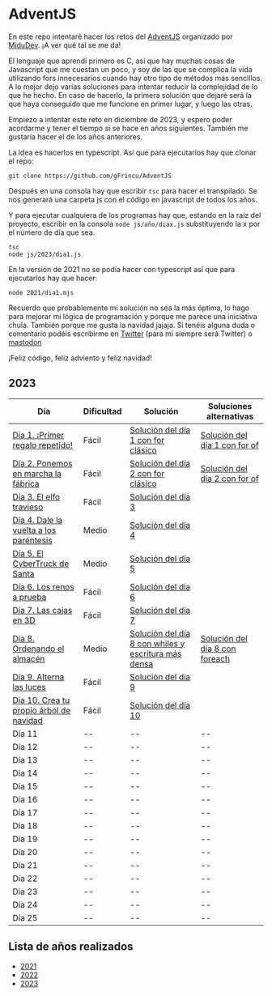 # AdventJS

En este repo intentaré hacer los retos del [AdventJS](https://adventjs.dev/es) organizado por [MiduDev](https://midu.dev/). ¡A ver qué tal se me da!

El lenguaje que aprendí primero es C, así que hay muchas cosas de Javascript que me cuestan un poco, y soy de las que se complica la vida utilizando fors innecesarios cuando hay otro tipo de métodos más sencillos. A lo mejor dejo varias soluciones para intentar reducir la complejidad de lo que he hecho. En caso de hacerlo, la primera solución que dejaré será la que haya conseguido que me funcione en primer lugar, y luego las otras.

Empiezo a intentar este reto en diciembre de 2023, y espero poder acordarme y tener el tiempo si se hace en años siguientes. También me gustaría hacer el de los años anteriores.

La idea es hacerlos en typescript. Así que para ejecutarlos hay que clonar el repo:  

```shell
git clone https://github.com/gFrincu/AdventJS
```

Después en una consola hay que escribir `tsc` para hacer el transpilado. Se nos generará una carpeta js con el código en javascript de todos los años.

Y para ejecutar cualquiera de los programas hay que, estando en la raíz del proyecto,  escribir en la consola `node js/año/diax.js` substituyendo la x por el número de día que sea.

```shell
tsc
node js/2023/dia1.js
```

En la versión de 2021 no se podía hacer con typescript así que para ejecutarlos hay que hacer:

```shell
node 2021/dia1.mjs
```

Recuerdo que probablemente mi solución no sea la más óptima, lo hago para mejorar mi lógica de programación y porque me parece una iniciativa chula. También porque me gusta la navidad jajaja. Si tenéis alguna duda o comentario podéis escribirme en [Twitter](https://twitter.com/georgiana_fh) (para mí siempre será Twitter) o [mastodon](https://mastodon.cat/@georgiana_fh)

¡Feliz código, feliz adviento y feliz navidad!

## 2023

| Día | Dificultad | Solución |Soluciones alternativas|
| -- | -- | -- |--|
| [Día 1. ¡Primer regalo repetido!](2023/dia1.md) | Fácil | [Solución del día 1 con for clásico](2023/dia1.ts) |[Solución del día 1 con for of](2023/dia1v2.ts)|
| [Día 2. Ponemos en marcha la fábrica](2023/dia2.md)  | Fácil | [Solución del día 2 con for clásico](2023/dia2.ts)  |[Solución del día 2 con for of](2023/dia2.ts)|
| [Día 3. El elfo travieso](2023/dia3.md)   | Fácil | [Solución del día 3](2023/dia3.ts)  ||
| [Día 4. Dale la vuelta a los paréntesis](2023/dia4.md)   | Medio | [Solución del día 4](2023/dia4.ts)  ||
| [Día 5. El CyberTruck de Santa](2023/dia5.md)   | Medio | [Solución del día 5](2023/dia5.ts)  ||
| [Día 6. Los renos a prueba](2023/dia6.md)   | Fácil | [Solución del día 6](2023/dia6.ts)  ||
| [Día 7. Las cajas en 3D](2023/dia7.md)   | Fácil | [Solución del día 7](2023/dia7.ts)  ||
| [Día 8. Ordenando el almacén](2023/dia8.md)  | Medio | [Solución del día 8 con whiles y escritura más densa](2023/dia8.ts)  |[Solución del día 8 con foreach](2023/dia8v2.ts)|
| [Día 9. Alterna las luces](2023/dia9.md)  | Fácil | [Solución del día 9](2023/dia9.ts)  ||
| [Día 10. Crea tu propio árbol de navidad](2023/dia10.md)  | Fácil | [Solución del día 10](2023/dia10.ts)  ||
| Día 11 | -- | -- |--|
| Día 12 | -- | -- |--|
| Día 13 | -- | -- |--|
| Día 14 | -- | -- |--|
| Día 15 | -- | -- |--|
| Día 16 | -- | -- |--|
| Día 17 | -- | -- |--|
| Día 18 | -- | -- |--|
| Día 19 | -- | -- |--|
| Día 20 | -- | -- |--|
| Día 21 | -- | -- |--|
| Día 22 | -- | -- |--|
| Día 23 | -- | -- |--|
| Día 24 | -- | -- |--|
| Día 25 | -- | -- |--|

## Lista de años realizados

- [2021](./2021.md)
- [2022](./2022.md)
- [2023](./2023.md)
